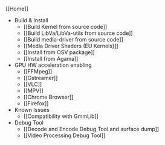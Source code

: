 [[Home]]

- Build & Install
    - [[Build Kernel from source code]]
    - [[Build LibVa/LibVa-utils from source code]]
    - [[Build media-driver from source code]]
    - [[Media Driver Shaders (EU Kernels)]]
    - [[Install from OSV package]]
    - [[Install from Agama]]
- GPU HW acceleration enabling
    - [[FFMpeg]]
    - [[Gstreamer]]
    - [[VLC]]
    - [[MPV]]
    - [[Chrome Browser]]
    - [[Firefox]]
- Known Issues
    - [[Compatibility with GmmLib]]
- Debug Tool
    - [[Decode and Encode Debug Tool and surface dump]]
    - [[Video Processing Debug Tool]]